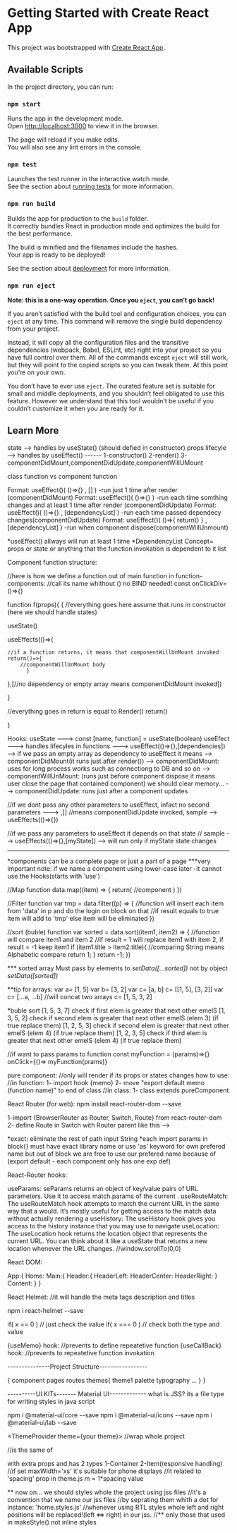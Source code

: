 # Getting Started with Create React App

This project was bootstrapped with [Create React App](https://github.com/facebook/create-react-app).

## Available Scripts

In the project directory, you can run:

### `npm start`

Runs the app in the development mode.\
Open [http://localhost:3000](http://localhost:3000) to view it in the browser.

The page will reload if you make edits.\
You will also see any lint errors in the console.

### `npm test`

Launches the test runner in the interactive watch mode.\
See the section about [running tests](https://facebook.github.io/create-react-app/docs/running-tests) for more information.

### `npm run build`

Builds the app for production to the `build` folder.\
It correctly bundles React in production mode and optimizes the build for the best performance.

The build is minified and the filenames include the hashes.\
Your app is ready to be deployed!

See the section about [deployment](https://facebook.github.io/create-react-app/docs/deployment) for more information.

### `npm run eject`

**Note: this is a one-way operation. Once you `eject`, you can’t go back!**

If you aren’t satisfied with the build tool and configuration choices, you can `eject` at any time. This command will remove the single build dependency from your project.

Instead, it will copy all the configuration files and the transitive dependencies (webpack, Babel, ESLint, etc) right into your project so you have full control over them. All of the commands except `eject` will still work, but they will point to the copied scripts so you can tweak them. At this point you’re on your own.

You don’t have to ever use `eject`. The curated feature set is suitable for small and middle deployments, and you shouldn’t feel obligated to use this feature. However we understand that this tool wouldn’t be useful if you couldn’t customize it when you are ready for it.

## Learn More
state --> handles by useState() (should defied in constructor)
props
lifecyle --> handles by useEffect() ------ 1-constructor() 2-render()   3-componentDidMount,componentDidUpdate,componentWillUMount

class function vs component function


Format: useEffect()(  ()=>{} , []  ) -run just 1 time after render (componentDidMount)
Format: useEffect()(  ()=>{} ) -run each time somthing changes and at least 1 time after render (componentDidUpdate)
Format: useEffect()(  ()=>{} , [dependencyList]  ) -run each time passed dependecy changes(componentDidUpdate)
Format: useEffect()(  ()=>{ return() } , [dependencyList]  ) -run when component dispose(componentWillUnmount)

*useEffect() allways will run at least 1 time
*DependencyList Concept= props or state or anything that the function invokation is dependent to it list

Component function structure:

//here is how we define a function out of main function in function-components:
//call its name whithout () no BIND needed!
const onClickDiv= ()=>{}

function f(props){
{
//everything goes here assume that runs in constructor (here we should handle states)

useState()

useEffects(()=>{

	//if a function returns, it means that componentWillUnMount invoked
	return()=>{
		//componentWillUnMount body
		  }

},[//no dependency or empty array means componentDidMount invoked])

}

//everything goes in return is equal to Render()
return()

}


Hooks:
useState ---> const [name, function] = useState(boolean)
useEfect ---> handles lifecyles in functions ---> useEffect(()=>{},[dependencies]) 
--> if we pass an empty array as dependency to useEffect it means --> componentDidMount(it runs just after render())
--> componentDidMount: uses for long process works such as connectiong to DB and so on
--> componentWillUnMount: (runs just before component dispose it means user close the page that contained component) we should clear memory...
--> componentDidUpdate: runs just after a component updates

//if we dont pass any other parameters to useEffect, infact no second parameters ---> ,[]
//means componentDidUpdate invoked, sample --> useEffects(()=>{})

//if we pass any parameters to useEffect it depends on that state
// sample --> useEffects(()=>{},[myState]) --> will run only if myState state changes


----------------------------
*components can be a complete page or just a part of a page
***very important note: if we name a component using lower-case later
	-it cannot use the Hooks(starts with 'use')

//Map function
data.map((item) => {
	return(
		//component
	)
})

//Filter function
var tmp = data.filter((p) => {
		//function will insert each item from 'data' in p and do the login on block on that
		//if result equals to true item will add to 'tmp' else item will be eliminated
})


//sort (buble) function
var sorted = data.sort((item1, item2) => {
		//function will compare item1 and item 2 
		//if result = 1 will replace item1 with item 2, if result = -1 keep item1
		if (item1.title > item2.title){
			//comparing String means Alphabetic compare
			return 1;
		}
		return -1;
})

*** sorted array Must pass by elements to *setData([...sorted])* not by object *setData([sorted])*

**tip for arrays:
var a= [1, 5]
var b= [3, 2]
var c= [a, b]
c= [[1, 5], [3, 2]]
var c= [...a, ...b] //will concat two arrays
c= [1, 5, 3, 2]

*buble sort
[1, 5, 3, 7] check if first elem is greater that next other emelS
[1, 3, 5, 2] check if second elem is greater that next other emelS (elem 3) (if true replace them)
[1, 2, 5, 3] check if second elem is greater that next other emelS (elem 4) (if true replace them)
[1, 2, 3, 5] check if third elem is greater that next other emelS (elem 4) (if true replace them)

//if want to pass params to function 
const myFunction = (params)=>{}
onClick={()=> myFunction(prams)}


pure component:
//only will render if its props or states changes
how to use:
 //in function:
1- import hook {memo}
2- move "export default memo (function name)" to end of class
//in class:
1- class extends pureComponent

React Router (for web):
npm install react-router-dom --save

1-import {BrowserRouter as Router, Switch, Route} from react-router-dom
2- define Route in Switch with Router  parent  like this -->
<Route exact path="/" component={Home}/>

*exact: eliminate the rest of path input String
*each import params in block{} must have exact library name or use 'as' keyword for own prefered name
but out of block we are free to use our prefered name because of (export default - each component only has one exp def)

React-Router hooks:

useParams: seParams returns an object of key/value pairs of URL parameters. Use it to access match.params of the current <Route>.
useRouteMatch: The useRouteMatch hook attempts to match the current URL in the same way that a <Route> would.
			   It’s mostly useful for getting access to the match data without actually rendering a <Route>
useHistory: The useHistory hook gives you access to the history instance that you may use to navigate
useLocation: The useLocation hook returns the location object that represents the current URL.
			 You can think about it like a useState that returns a new location whenever the URL changes.
//window.scrollTo(0,0)

React DOM:

App:{
	Home:
	Main:{
		Header:{
			HeaderLeft:
			HeaderCenter:
			HeaderRight:
		}
		Content:
	}
}

React Helmet:
//it will handle the meta tags description and titles

npm i react-helmet --save

<Helmet>
	<title> t </title>
	<meta name="description" content="page description" />
</helmet>

if( x == 0 ) // just check the value
if( x === 0 ) // check both the type and value

{useMemo} hook:
//prevents to define repeatetive function
{useCallBack} hook:
//prevents to repeatetive function invokation

---------------Project Structure-----------------

{
	component
	pages
	routes
	themes{
		theme1
		palette
		typography
		...
	}
}

----------UI KITs------- Material UI-------------
what is JSS? its a file type for writing styles in java script

npm i @material-ui/core --save
npm i @material-ui/icons --save
npm i @material-ui/lab --save

<ThemeProvider theme={your theme}>
	//wrap whole project
</ThemeProvider>

<Grid > //is the same of <div> with extra props and has 2 types 1-Container 2-Item(responsive handling)
<Container> //if set maxWidth='xs' it's suitable for phone displays
<Box m='1' >//it related to 'spacing' prop in theme.js m = 1*spacing value

** now on... we should styles whole the project using jss files
//it's a convention that we name our jss files
//by seprating them whith a dot for instance: 'home.styles.js'
//whenever using RTL styles whole left and right positions will be replaced!(left <=> right) in our jss.
//** only those that used in makeStyle() not inline styles
